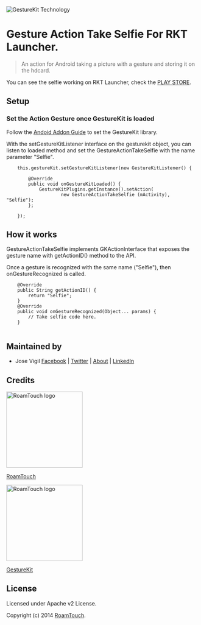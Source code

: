<img src="http://www.gesturekit.com/wp-content/uploads/2014/05/colash_largo.png" alt="GestureKit Technology">

# Gesture Action Take Selfie For RKT Launcher.

> An action for Android taking a picture with a gesture and storing it on the hdcard.

You can see the selfie working on RKT Launcher, check the [PLAY STORE](https://play.google.com/store/apps/details?id=com.roamtouch.gesturekit.rktlauncher).

## Setup

### Set the Action Gesture once GestureKit is loaded 

Follow the [Andoid Addon Guide](http://www.gesturekit.com/learn/android-addon/) to set the GestureKit library. 

With the setGestureKitListener interface on the gesturekit object, you can listen to loaded method and set the GestureActionTakeSelfie with the name parameter "Selfie". 

```
	this.gestureKit.setGestureKitListener(new GestureKitListener() {
		
		@Override
		public void onGestureKitLoaded() {
			GestureKitPlugins.getInstance().setAction(	
					new GestureActionTakeSelfie (mActivity), "Selfie"); 				
		};  			
		
	});	
```

## How it works

GestureActionTakeSelfie implements GKActionInterface that exposes the gesture name with getActionID() method to the API. 

Once a gesture is recognized with the same name ("Selfie"), then onGestureRecognized is called. 

```
	@Override
	public String getActionID() {		
		return "Selfie";
	}
	@Override
	public void onGestureRecognized(Object... params) {
		// Take selfie code here. 
	}
	
```

## Maintained by
- Jose Vigil
[Facebook](https://www.facebook.com/jose.vigil.1973) | [Twitter](https://twitter.com/JoseVigil) | [About](http://about.me/josevigil) | [LinkedIn](https://www.linkedin.com/in/josemanuelvigil) 

## Credits

<img src="http://www.roamtouch.com/wp-content/uploads/2014/06/logo.png" width="200" alt="RoamTouch logo">

[RoamTouch](http://roamtouch.com)

<img src="http://www.gesturekit.com/wp-content/uploads/2014/05/logogkblue.png" width="200" alt="RoamTouch logo">

[GestureKit](http://www.gesturekit.com)

## License
Licensed under Apache v2 License.

Copyright (c) 2014 [RoamTouch](http://github.com/RoamTouch). 
